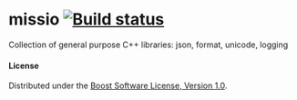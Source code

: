 missio [![Build status](https://travis-ci.org/ilya-golovenko/missio.svg)](https://travis-ci.org/ilya-golovenko/missio)
=======
Collection of general purpose C++ libraries: json, format, unicode, logging

#### License

Distributed under the [Boost Software License, Version 1.0](http://boost.org/LICENSE_1_0.txt).
